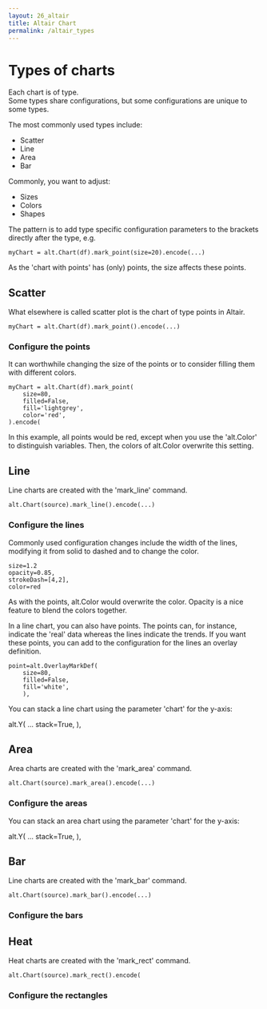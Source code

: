 ```yaml
---
layout: 26_altair
title: Altair Chart
permalink: /altair_types
---
```


# Types of charts

Each chart is of type. <br>
Some types share configurations, but some configurations are unique to some types.

The most commonly used types include:
- Scatter
- Line
- Area
- Bar

Commonly, you want to adjust:
- Sizes
- Colors
- Shapes

The pattern is to add type specific configuration parameters to the brackets directly after the type, e.g. 

> 
    myChart = alt.Chart(df).mark_point(size=20).encode(...)

As the 'chart with points' has (only) points, the size affects these points.


## Scatter

What elsewhere is called scatter plot is the chart of type points in Altair.

> 
    myChart = alt.Chart(df).mark_point().encode(...)

### Configure the points

It can worthwhile changing the size of the points or to consider filling them with different colors.

>
    myChart = alt.Chart(df).mark_point(
        size=80, 
        filled=False, 
        fill='lightgrey', 
        color='red',
    ).encode(

In this example, all points would be red, except when you use the 'alt.Color' to distinguish variables. Then, the colors of alt.Color overwrite this setting.        

## Line

Line charts are created with the 'mark_line' command.

>
    alt.Chart(source).mark_line().encode(...)

### Configure the lines

Commonly used configuration changes include the width of the lines, modifying it from solid to dashed and to change the color.

>
    size=1.2
    opacity=0.85,
    strokeDash=[4,2],
    color=red

As with the points, alt.Color would overwrite the color. Opacity is a nice feature to blend the colors together.

In a line chart, you can also have points. The points can, for instance, indicate the 'real' data whereas the lines indicate the trends.
If you want these points, you can add to the configuration for the lines an overlay definition.

>
    point=alt.OverlayMarkDef(
        size=80, 
        filled=False, 
        fill='white',   
        ), 

You can stack a line chart using the parameter 'chart' for the y-axis:

>
alt.Y(  ...
        stack=True,
        ), 


## Area

Area charts are created with the 'mark_area' command.

>
    alt.Chart(source).mark_area().encode(...)

### Configure the areas

You can stack an area chart using the parameter 'chart' for the y-axis:

>
alt.Y(  ...
        stack=True,
        ), 




## Bar

Line charts are created with the 'mark_bar' command.

>
    alt.Chart(source).mark_bar().encode(...)

### Configure the bars


## Heat

Heat charts are created with the 'mark_rect' command.

>
    alt.Chart(source).mark_rect().encode(    

### Configure the rectangles




